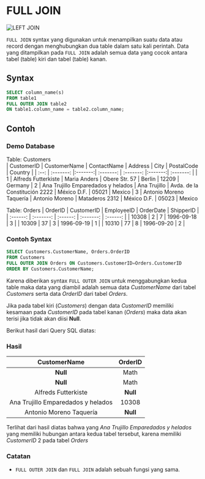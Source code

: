# FULL JOIN
![LEFT JOIN](https://www.w3schools.com/sql/img_fulljoin.gif)

`FULL JOIN` syntax yang digunakan untuk menampilkan suatu data atau record dengan menghubungkan dua table dalam satu kali perintah. Data yang ditampilkan pada `FULL JOIN` adalah semua data yang cocok antara tabel (table) kiri dan tabel (table) kanan.

## Syntax

```sql
SELECT column_name(s)
FROM table1
FULL OUTER JOIN table2
ON table1.column_name = table2.column_name;
```

## Contoh 

### Demo Database

Table: Customers                                                    
|  CustomerID  | CustomerName | ContactName | Address | City | PostalCode | Country |
| :--: | :-------: |:-------:| :-------: | :-------: |:-------:| :-------: |
|  1   | Alfreds Futterkiste  |  Maria Anders | Obere Str. 57 | Berlin | 12209 | Germany
|  2   | Ana Trujillo Emparedados y helados |  Ana Trujillo   | Avda. de la Constitución 2222  | México D.F. | 05021 | Mexico
|  3   |   Antonio Moreno Taquería    |    Antonio Moreno    |    Mataderos 2312    | México D.F. | 05023 | Mexico

Table: Orders
| OrderID | CustomerID | EmployeeID | OrderDate | ShipperID |
| :------: | :-------: | :------: | :-------: | :------: |
|    10308    | 2      |     7    | 1996-09-18      |     3    |
|    10309    | 37      |     3    | 1996-09-19      |     1    |
|    10310    | 77      |     8    | 1996-09-20     |     2    |

### Contoh Syntax

```sql
SELECT Customers.CustomerName, Orders.OrderID
FROM Customers
FULL OUTER JOIN Orders ON Customers.CustomerID=Orders.CustomerID
ORDER BY Customers.CustomerName;
```

Karena diberikan syntax `FULL OUTER JOIN` untuk menggabungkan kedua table maka data yang diambil adalah semua data *CustomerName* dari tabel *Customers* serta data *OrderID* dari tabel *Orders*. 

Jika pada tabel kiri (*Customers*) dengan data *CustomerID* memiliki kesamaan pada *CustomerID* pada tabel kanan (*Orders*) maka data akan terisi jika tidak akan diisi **Null**. 

Berikut hasil dari Query SQL diatas:

### Hasil

| CustomerName | OrderID |
| :-------: | :-------: |
|  **Null**  | Math      | 
|  **Null**   | Math      |
|   Alfreds Futterkiste    | **Null**   | 
|   Ana Trujillo Emparedados y helados    | 10308   | 
|   Antonio Moreno Taquería    | **Null**   |


Terlihat dari hasil diatas bahwa yang *Ana Trujillo Emparedados y helados* yang memiliki hubungan antara kedua tabel tersebut, karena memiliki *CustomerID* 2 pada tabel *Orders*

### Catatan
- ```FULL OUTER JOIN``` dan ```FULL JOIN``` adalah sebuah fungsi yang sama.
